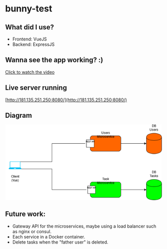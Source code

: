 # bunny-test 

## What did I use? 
* Frontend: VueJS
* Backend: ExpressJS

## Wanna see the app working? :)
[Click to watch the video](https://drive.google.com/file/d/1pXDWDT-dImUF8u_TGKVyf1oAIoDCB_Iv/view?usp=sharing) 

## Live server running 
[http://181.135.251.250:8080/](http://181.135.251.250:8080/) 

## Diagram
![Diagram](https://raw.githubusercontent.com/jdavidavendano/bunny-test/master/img/Diagram.png)

## Future work: 
* Gateway API for the microservices, maybe using a load balancer such as nginx or consul.
* Each service in a Docker container. 
* Delete tasks when the "father user" is deleted. 
